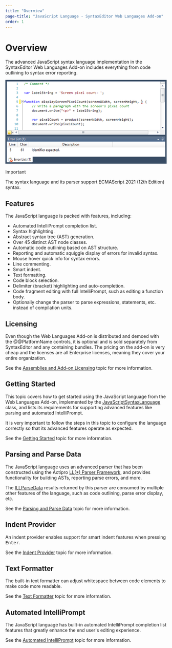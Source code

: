 ```yaml
---
title: "Overview"
page-title: "JavaScript Language - SyntaxEditor Web Languages Add-on"
order: 1
---
```

# Overview

The advanced JavaScript syntax language implementation in the SyntaxEditor Web Languages Add-on includes everything from code outlining to syntax error reporting.

![Screenshot](../../images/web-addon-javascript.png)

> [!IMPORTANT]
> The syntax language and its parser support ECMAScript 2021 (12th Edition) syntax.

## Features

The JavaScript language is packed with features, including:

- Automated IntelliPrompt completion list.
- Syntax highlighting.
- Abstract syntax tree (AST) generation.
- Over 45 distinct AST node classes.
- Automatic code outlining based on AST structure.
- Reporting and automatic squiggle display of errors for invalid syntax.
- Mouse hover quick info for syntax errors.
- Line commenting.
- Smart indent.
- Text formatting.
- Code block selection.
- Delimiter (bracket) highlighting and auto-completion.
- Code fragment editing with full IntelliPrompt, such as editing a function body.
- Optionally change the parser to parse expressions, statements, etc. instead of compilation units.

## Licensing

Even though the Web Languages Add-on is distributed and demoed with the @@PlatformName controls, it is optional and is sold separately from SyntaxEditor and any containing bundles.  The pricing on the add-on is very cheap and the licenses are all Enterprise licenses, meaning they cover your entire organization.

See the [Assemblies and Add-on Licensing](../../assemblies.md) topic for more information.

## Getting Started

This topic covers how to get started using the JavaScript language from the Web Languages Add-on, implemented by the [JavaScriptSyntaxLanguage](xref:ActiproSoftware.Text.Languages.JavaScript.Implementation.JavaScriptSyntaxLanguage) class, and lists its requirements for supporting advanced features like parsing and automated IntelliPrompt.

It is very important to follow the steps in this topic to configure the language correctly so that its advanced features operate as expected.

See the [Getting Started](getting-started.md) topic for more information.

## Parsing and Parse Data

The JavaScript language uses an advanced parser that has been constructed using the Actipro [LL(*) Parser Framework](../../ll-parser-framework/index.md), and provides functionality for building ASTs, reporting parse errors, and more.

The [ILLParseData](xref:ActiproSoftware.Text.Parsing.LLParser.ILLParseData) results returned by this parser are consumed by multiple other features of the language, such as code outlining, parse error display, etc.

See the [Parsing and Parse Data](parsing.md) topic for more information.

## Indent Provider

An indent provider enables support for smart indent features when pressing <kbd>Enter</kbd>.

See the [Indent Provider](indent-provider.md) topic for more information.

## Text Formatter

The built-in text formatter can adjust whitespace between code elements to make code more readable.

See the [Text Formatter](text-formatter.md) topic for more information.

## Automated IntelliPrompt

The JavaScript language has built-in automated IntelliPrompt completion list features that greatly enhance the end user's editing experience.

See the [Automated IntelliPrompt](intelliprompt.md) topic for more information.
